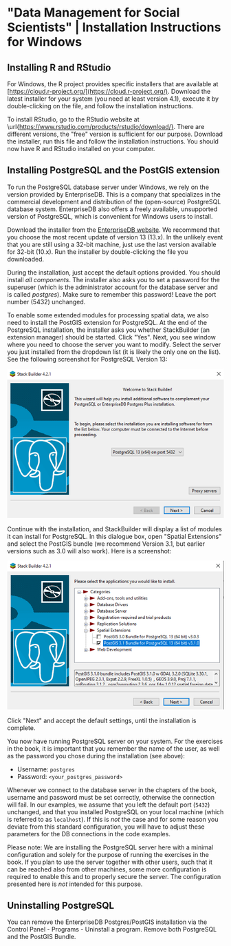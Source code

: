 # "Data Management for Social Scientists" | Installation Instructions for Windows

## Installing R and RStudio

For Windows, the R project provides specific installers that are available at [https://cloud.r-project.org/](https://cloud.r-project.org/). Download the latest installer for your system (you need at least version 4.1), execute it by double-clicking on the file, and follow the installation instructions. 

To install RStudio, go to the RStudio website at \url{https://www.rstudio.com/products/rstudio/download/}. There are different versions, the "free" version is sufficient for our purpose. Download the installer, run this file and follow the installation instructions. You should now have R and RStudio installed on your computer. 

## Installing PostgreSQL and the PostGIS extension

To run the PostgreSQL database server under Windows, we rely on the version provided by EnterpriseDB. This is a company that specializes in the commercial development and distribution of the (open-source) PostgreSQL database system. EnterpriseDB also offers a freely available, unsupported version of PostgreSQL, which is convenient for Windows users to install. 

Download the installer from the [EnterpriseDB website](https://www.enterprisedb.com/downloads/postgres-postgresql-downloads). We recommend that you choose the most recent update of version 13 (13.x). In the unlikely event that you are still using a 32-bit machine, just use the last version available for 32-bit (10.x). Run the installer by double-clicking the file you downloaded.

During the installation, just accept the default options provided. You should install *all components*. The installer also asks you to set a password for the superuser (which is the administrator account for the database server and is called *postgres*). Make sure to remember this password! Leave the port number (5432) unchanged. 

To enable some extended modules for processing spatial data, we also need to install the PostGIS extension for PostgreSQL. At the end of the PostgreSQL installation, the installer asks you whether StackBuilder (an extension manager) should be started. Click "Yes". Next, you see window where you need to choose the server you want to modify. Select the server you just installed from the dropdown list (it is likely the only one on the list). See the following screenshot for PostgreSQL Version 13:

![](win-stackbuilder1.png)

Continue with the installation, and StackBuilder will display a list of modules it can install for PostgreSQL. In this dialogue box, open "Spatial Extensions" and select the PostGIS bundle (we recommend Version 3.1, but earlier versions such as 3.0 will also work). Here is a screenshot:

![](win-stackbuilder2.png)

Click "Next" and accept the default settings, until the installation is complete. 

You now have running PostgreSQL server on your system. For the exercises in the book, it is important that you remember the name of the user, as well as the password you chose during the installation (see above):

* Username: `postgres`
* Password: `<your_postgres_password>`

Whenever we connect to the database server in the chapters of the book, username and password must be set correctly, otherwise the connection will fail. In our examples, we assume that you left the default port (`5432`) unchanged, and that you installed PostgreSQL on your local machine (which is referred to as `localhost`). If this is *not* the case and for some reason you deviate from this standard configuration, you will have to adjust these parameters for the DB connections in the code examples.

Please note: We are installing the PostgreSQL server here with a minimal configuration and solely for the purpose of running the exercises in the book. If you plan to use the server together with other users, such that it can be reached also from other machines, some more configuration is required to enable this and to properly secure the server. The configuration presented here is *not* intended for this purpose. 

## Uninstalling PostgreSQL

You can remove the EnterpriseDB Postgres/PostGIS installation via the Control Panel - Programs - Uninstall a program. Remove both PostgreSQL and the PostGIS Bundle. 

